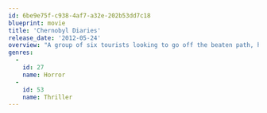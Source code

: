 ```yaml
---
id: 6be9e75f-c938-4af7-a32e-202b53dd7c18
blueprint: movie
title: 'Chernobyl Diaries'
release_date: '2012-05-24'
overview: "A group of six tourists looking to go off the beaten path, hire an 'extreme tour guide'. Ignoring warnings, he takes them into the city of Pripyat, the former home to the workers of the Chernobyl nuclear reactor, but a deserted town since the disaster more than 25 years earlier. After a brief exploration of the abandoned city, the group members find themselves stranded, only to discover that they are not alone."
genres:
  -
    id: 27
    name: Horror
  -
    id: 53
    name: Thriller
---
```

